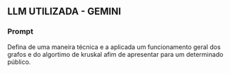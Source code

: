 ## LLM UTILIZADA - GEMINI

### Prompt
Defina de uma maneira técnica e a aplicada um funcionamento geral dos grafos e do algortimo de kruskal afim de apresentar para um determinado público.

